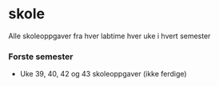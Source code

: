 # skole
Alle skoleoppgaver fra hver labtime hver uke i hvert semester

### Forste semester
* Uke 39, 40, 42 og 43 skoleoppgaver (ikke ferdige) 
